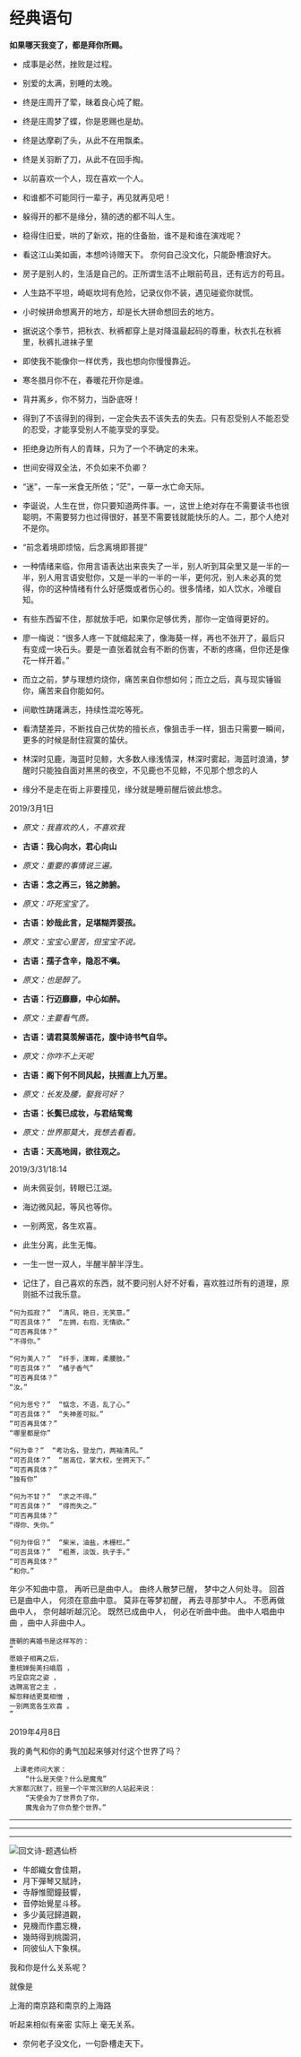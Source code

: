 # 经典语句


**如果哪天我变了，都是拜你所赐。**


- 成事是必然，挫败是过程。

- 别爱的太满，别睡的太晚。

- 终是庄周开了荤，昧着良心炖了鲲。

- 终是庄周梦了蝶，你是恩赐也是劫。

- 终是达摩剃了头，从此不在用飘柔。

- 终是关羽断了刀，从此不在回手掏。

- 以前喜欢一个人，现在喜欢一个人。

- 和谁都不可能同行一辈子，再见就再见吧！

- 躲得开的都不是缘分，猜的透的都不叫人生。

- 稳得住旧爱，哄的了新欢，拖的住备胎，谁不是和谁在演戏呢？

- 看这江山美如画，本想吟诗赠天下。
  奈何自己没文化，只能卧槽浪好大。

- 房子是别人的，生活是自己的。正所谓生活不止眼前苟且，还有远方的苟且。

- 人生路不平坦，崎岖坎坷有危险，记录仪你不装，遇见碰瓷你就慌。

- 小时候拼命想离开的地方，却是长大拼命想回去的地方。

- 据说这个季节，把秋衣、秋裤都穿上是对降温最起码的尊重，秋衣扎在秋裤里，秋裤扎进袜子里

- 即使我不能像你一样优秀，我也想向你慢慢靠近。

- 寒冬腊月你不在，春暖花开你是谁。

- 背井离乡，你不努力，当卧底呀！

- 得到了不该得到的得到，一定会失去不该失去的失去。只有忍受别人不能忍受的忍受，才能享受别人不能享受的享受。


- 拒绝身边所有人的青睐，只为了一个不确定的未来。

- 世间安得双全法，不负如来不负卿？

- “迷”，一车一米食无所依；“茫”，一草一水亡命天际。

- 李诞说，人生在世，你只要知道两件事。一，这世上绝对存在不需要读书也很聪明，不需要努力也过得很好，甚至不需要钱就能快乐的人。二，那个人绝对不是你。

- “前念着境即烦恼，后念离境即菩提”

- 一种情绪来临，你用言语表达出来丧失了一半，别人听到耳朵里又是一半的一半，别人用言语安慰你，又是一半的一半的一半，更何况，别人未必真的觉得，你的这种情绪有什么好感慨或者伤心的。很多情绪，如人饮水，冷暖自知。

- 有些东西留不住，那就放手吧，如果你足够优秀，那你一定值得更好的。

- 廖一梅说：“很多人疼一下就缩起来了，像海葵一样，再也不张开了，最后只有变成一块石头。要是一直张着就会有不断的伤害，不断的疼痛，但你还是像花一样开着。”

- 而立之前，梦与理想灼烧你，痛苦来自你想如何；而立之后，真与现实锤锻你，痛苦来自你能如何。

- 间歇性踌躇满志，持续性混吃等死。

- 看清楚差异，不断找自己优势的擅长点，像狙击手一样，狙击只需要一瞬间，更多的时候是耐住寂寞的蛰伏。

- 林深时见鹿，海蓝时见鲸，大多数人缘浅情深，林深时雾起，海蓝时浪涌，梦醒时只能独自面对黑黑的夜空，不见鹿也不见鲸，不见那个想念的人

- 缘分不是走在街上非要撞见，缘分就是睡前醒后彼此想念。

2019/3月1日


- *原文：我喜欢的人，不喜欢我*
- **古语：我心向水，君心向山**

- *原文：重要的事情说三遍。*
- **古语：念之再三，铭之肺腑。**

- *原文：吓死宝宝了。*
- **古语：妙哉此言，足堪糊弄婴孩。**

- *原文：宝宝心里苦，但宝宝不说。*
- **古语：孺子含辛，隐忍不嗔。**

- *原文：也是醉了。*
- **古语：行迈靡靡，中心如醉。**

- *原文：主要看气质。*
- **古语：请君莫羡解语花，腹中诗书气自华。**

- *原文：你咋不上天呢*
- **古语：阁下何不同风起，扶摇直上九万里。**

- *原文：长发及腰，娶我可好？*
- **古语：长鬓已成妆，与君结鸳鸯**

- *原文：世界那莫大，我想去看看。*
- **古语：天高地阔，欲往观之。**
  

2019/3/31/18:14

- 尚未佩妥剑，转眼已江湖。

- 海边微风起，等风也等你。

- 一别两宽，各生欢喜。
- 此生分离，此生无悔。

- 一生一世一双人，半醒半醉半浮生。

- 记住了，自己喜欢的东西，就不要问别人好不好看，喜欢胜过所有的道理，原则抵不过我乐意。


```
“何为孤寂？”  “清风，艳日，无笑意。”
“可否具体？”  “左拥，右抱，无情欲。”
“可否再具体？”  
“不得你。”

“何为美人？”  “纤手，漾眸，柔腰肢。”
“可否具体？”  “橘子香气”
“可否再具体？”  
“汝。”

“何为思兮？”  “惦念，不语，乱了心。”
“可否具体？”  “失神差可拟。”
“可否再具体？”  
“哪里都是你”

“何为幸？”  “考功名，登龙门，两袖清风。”
“可否具体？”  “居高位，掌大权，坐拥天下。”
“可否再具体？”  
“独有你”

“何为不甘？”  “求之不得。”
“可否具体？”  “得而失之。”
“可否再具体？”  
“得你、失你。”

“何为伴侣？”  “柴米，油盐，木栅栏。”
“可否具体？”  “粗茶，淡饭，执子手。”
“可否再具体？”
“和你。”

```

年少不知曲中意， 再听已是曲中人。
曲终人散梦已醒， 梦中之人何处寻。
回首已是曲中人， 何须在意曲中意。
莫非在等梦初醒， 再去寻那梦中人。
不愿再做曲中人， 奈何越听越沉沦。
既然已成曲中人， 何必在听曲中曲。
曲中人唱曲中曲 ，曲中人非曲中人。

```
唐朝的离婚书是这样写的：
“ 
愿娘子相离之后， 
重梳婵鬓美扫峨眉 ，
巧呈窈窕之姿 ，
选聘高官之主 ，
解怨释结更莫相憎 ，
一别两宽各生欢喜 。
”
```

 2019年4月8日


 我的勇气和你的勇气加起来够对付这个世界了吗？

```
 上课老师问大家：
    “什么是天使？什么是魔鬼”
大家都沉默了，班里一个平常沉默的人站起来说：
    “天使会为了世界负了你， 
    魔鬼会为了你负整个世界。”

```

----
----
----
![回文诗-题遇仙桥](http://s2.sinaimg.cn/middle/6497b42cx819617da5491&690 '回文诗-题遇仙桥')

- 牛郎織女會佳期，
- 月下彈琴又賦詩，
- 寺靜惟聞鐘鼓響，
- 音停始覺星斗移。
- 多少黃冠歸道觀，
- 見機而作盡忘機，
- 幾時得到桃園洞，
- 同彼仙人下象棋。
 


 我和你是什么关系呢？

 就像是

 上海的南京路和南京的上海路

 听起来相似有亲密 实际上 毫无关系。


 - 奈何老子没文化，一句卧槽走天下。
  